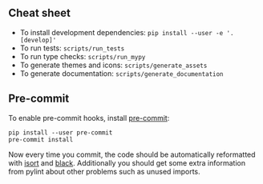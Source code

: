 ## Cheat sheet

- To install development dependencies: `pip install --user -e '.[develop]'`
- To run tests: `scripts/run_tests`
- To run type checks: `scripts/run_mypy`
- To generate themes and icons: `scripts/generate_assets`
- To generate documentation: `scripts/generate_documentation`

## Pre-commit

To enable pre-commit hooks, install [pre-commit](https://github.com/pre-commit/pre-commit):

```
pip install --user pre-commit
pre-commit install
```

Now every time you commit, the code should be automatically reformatted with
[isort](https://github.com/timothycrosley/isort) and
[black](https://github.com/python/black). Additionally you should get some
extra information from pylint about other problems such as unused imports.
